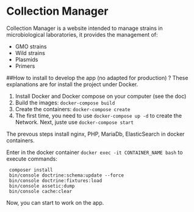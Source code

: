 # Collection Manager

Collection Manager is a website intended to manage strains in microbiological laboratories,
it provides the management of:
* GMO strains
* Wild strains
* Plasmids
* Primers
 
 ##How to install to develop the app (no adapted for production) ?
 These explanations are for install the project under Docker.

 1. Install Docker and Docker compose on your computer (see the doc)
 2. Build the images: `docker-compose build`
 3. Create the containers: `docker-compose create`
 4. The first time, you need to use `docker-compose up -d` to create the Network. Next, juste use `docker-compose start`
 
 The prevous steps install nginx, PHP, MariaDb, ElasticSearch in docker containers.
    
 Enter in the docker container `docker exec -it CONTAINER_NAME bash` to execute commands:
 
     composer install
     bin/console doctrine:schema:update --force
     bin/console doctrine:fixtures:load
     bin/console assetic:dump
     bin/console cache:clear
 
 Now, you can start to work on the app.
